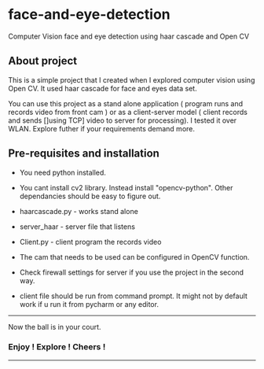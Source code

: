 # face-and-eye-detection
Computer Vision face and eye detection using haar cascade and Open CV

## About project 
This is a simple project that I created when I explored computer vision using Open CV. It used haar cascade for face and eyes data set.

You can use this project as a stand alone application ( program runs and records video from front cam ) or as a client-server model ( client records and sends []using TCP] video to server for processing). I tested it over WLAN. Explore futher if your requirements demand more.



## Pre-requisites and installation 

* You need python installed. 
* You cant install cv2 library. Instead install "opencv-python". Other dependancies should be easy to figure out.

* haarcascade.py - works stand alone

* server_haar - server file that listens
* Client.py - client program the records video


* The cam that needs to be used can be configured in OpenCV function.
* Check firewall settings for server if you use the project in the second way.
* client file should be run from command prompt. It might not by default work if u run it from pycharm or any editor.

-------
Now the ball is in your court. <br>
### Enjoy ! Explore ! Cheers !

--------

